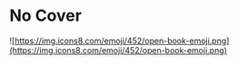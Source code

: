 # No Cover

![https://img.icons8.com/emoji/452/open-book-emoji.png](https://img.icons8.com/emoji/452/open-book-emoji.png)